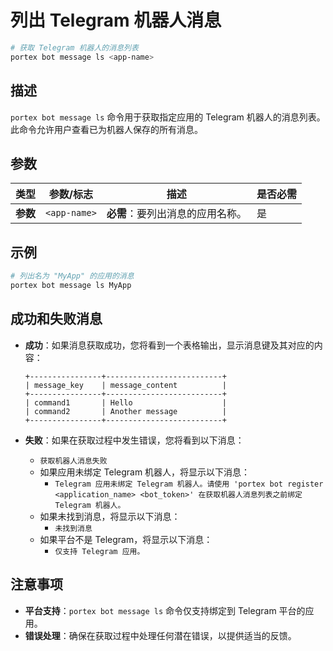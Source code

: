 # 列出 Telegram 机器人消息

```bash
# 获取 Telegram 机器人的消息列表
portex bot message ls <app-name>
```

## 描述

`portex bot message ls` 命令用于获取指定应用的 Telegram 机器人的消息列表。此命令允许用户查看已为机器人保存的所有消息。

## 参数

| 类型     | 参数/标志      | 描述                                                           | 是否必需 |
| -------- | ------------- | --------------------------------------------------------------------- | -------- |
| **参数** | `<app-name>`  | **必需**：要列出消息的应用名称。 | 是      |

## 示例

```bash
# 列出名为 "MyApp" 的应用的消息
portex bot message ls MyApp
```

## 成功和失败消息

- **成功**：如果消息获取成功，您将看到一个表格输出，显示消息键及其对应的内容：

  ```
  +----------------+--------------------------+
  | message_key    | message_content          |
  +----------------+--------------------------+
  | command1       | Hello                    |
  | command2       | Another message          |
  +----------------+--------------------------+
  ```

- **失败**：如果在获取过程中发生错误，您将看到以下消息：
  - `获取机器人消息失败`
  - 如果应用未绑定 Telegram 机器人，将显示以下消息：
    - `Telegram 应用未绑定 Telegram 机器人。请使用 'portex bot register <application_name> <bot_token>' 在获取机器人消息列表之前绑定 Telegram 机器人。`
  - 如果未找到消息，将显示以下消息：
    - `未找到消息`
  - 如果平台不是 Telegram，将显示以下消息：
    - `仅支持 Telegram 应用。`

## 注意事项

- **平台支持**：`portex bot message ls` 命令仅支持绑定到 Telegram 平台的应用。
- **错误处理**：确保在获取过程中处理任何潜在错误，以提供适当的反馈。
